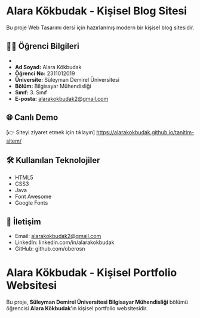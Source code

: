 # Alara Kökbudak - Kişisel Blog Sitesi

Bu proje Web Tasarımı dersi için hazırlanmış modern bir kişisel blog sitesidir.

## 👩‍💻 Öğrenci Bilgileri
-
- **Ad Soyad:** Alara Kökbudak
- **Öğrenci No:** 2311012019
- **Üniversite:** Süleyman Demirel Üniversitesi
- **Bölüm:** Bilgisayar Mühendisliği
- **Sınıf:** 3. Sınıf
- **E-posta:** alarakokbudak2@gmail.com


## 🌐 Canlı Demo
[👉 Siteyi ziyaret etmek için tıklayın] https://alarakokbudak.github.io/tanitim-sitem/

## 🛠️ Kullanılan Teknolojiler
- HTML5
- CSS3
- Java
- Font Awesome
- Google Fonts

## 📧 İletişim
- Email: alarakokbudak2@gmail.com
- LinkedIn: linkedin.com/in/alarakokbudak
- GitHub: github.com/oberosn


# Alara Kökbudak - Kişisel Portfolio Websitesi

Bu proje, **Süleyman Demirel Üniversitesi Bilgisayar Mühendisliği** bölümü öğrencisi **Alara Kökbudak**'ın kişisel portfolio websitesidir.


